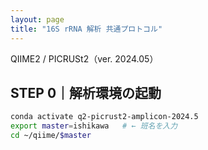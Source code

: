 ```yaml
---
layout: page
title: "16S rRNA 解析 共通プロトコル"
---
```


<div class="section-title">QIIME2 / PICRUSt2（ver. 2024.05）</div>

## <span class="section-heading">STEP 0｜解析環境の起動</span>

```bash
conda activate q2-picrust2-amplicon-2024.5
export master=ishikawa   # ← 班名を入力
cd ~/qiime/$master
